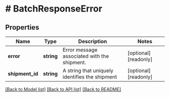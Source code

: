 # # BatchResponseError

## Properties

Name | Type | Description | Notes
------------ | ------------- | ------------- | -------------
**error** | **string** | Error message associated with the shipment. | [optional] [readonly] 
**shipment_id** | **string** | A string that uniquely identifies the shipment | [optional] [readonly] 

[[Back to Model list]](../../README.md#documentation-for-models) [[Back to API list]](../../README.md#documentation-for-api-endpoints) [[Back to README]](../../README.md)


